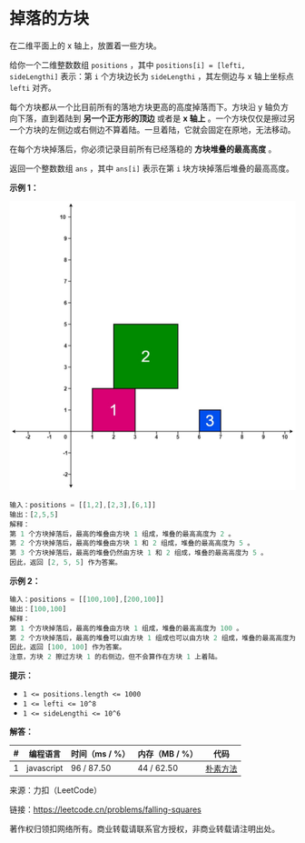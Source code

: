 # 掉落的方块

在二维平面上的 x 轴上，放置着一些方块。

给你一个二维整数数组 `positions` ，其中 `positions[i] = [lefti, sideLengthi]` 表示：第 `i` 个方块边长为 `sideLengthi` ，其左侧边与 x 轴上坐标点 `lefti` 对齐。

每个方块都从一个比目前所有的落地方块更高的高度掉落而下。方块沿 y 轴负方向下落，直到着陆到 **另一个正方形的顶边** 或者是 **x 轴上** 。一个方块仅仅是擦过另一个方块的左侧边或右侧边不算着陆。一旦着陆，它就会固定在原地，无法移动。

在每个方块掉落后，你必须记录目前所有已经落稳的 **方块堆叠的最高高度** 。

返回一个整数数组 `ans` ，其中 `ans[i]` 表示在第 `i` 块方块掉落后堆叠的最高高度。

**示例 1：**

![示例1](eg1.jpg)

``` javascript
输入：positions = [[1,2],[2,3],[6,1]]
输出：[2,5,5]
解释：
第 1 个方块掉落后，最高的堆叠由方块 1 组成，堆叠的最高高度为 2 。
第 2 个方块掉落后，最高的堆叠由方块 1 和 2 组成，堆叠的最高高度为 5 。
第 3 个方块掉落后，最高的堆叠仍然由方块 1 和 2 组成，堆叠的最高高度为 5 。
因此，返回 [2, 5, 5] 作为答案。
```

**示例 2：**

``` javascript
输入：positions = [[100,100],[200,100]]
输出：[100,100]
解释：
第 1 个方块掉落后，最高的堆叠由方块 1 组成，堆叠的最高高度为 100 。
第 2 个方块掉落后，最高的堆叠可以由方块 1 组成也可以由方块 2 组成，堆叠的最高高度为 100 。
因此，返回 [100, 100] 作为答案。
注意，方块 2 擦过方块 1 的右侧边，但不会算作在方块 1 上着陆。
```

**提示：**

- `1 <= positions.length <= 1000`
- `1 <= lefti <= 10^8`
- `1 <= sideLengthi <= 10^6`

**解答：**

**#**|**编程语言**|**时间（ms / %）**|**内存（MB / %）**|**代码**
--|--|--|--|--
1|javascript|96 / 87.50|44 / 62.50|[朴素方法](./javascript/ac_v1.js)

来源：力扣（LeetCode）

链接：https://leetcode.cn/problems/falling-squares

著作权归领扣网络所有。商业转载请联系官方授权，非商业转载请注明出处。
